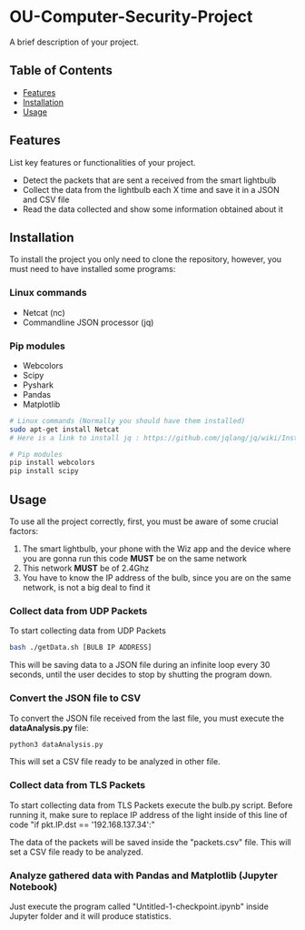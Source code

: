 # OU-Computer-Security-Project

A brief description of your project.

## Table of Contents

- [Features](#features)
- [Installation](#installation)
- [Usage](#usage)

## Features

List key features or functionalities of your project.

- Detect the packets that are sent a received from the smart lightbulb
- Collect the data from the lightbulb each X time and save it in a JSON and CSV file
- Read the data collected and show some information obtained about it

## Installation

To install the project you only need to clone the repository, however, you must need to have installed some programs:

### Linux commands

- Netcat (nc)
- Commandline JSON processor (jq)

### Pip modules

- Webcolors
- Scipy
- Pyshark
- Pandas
- Matplotlib


```bash
# Linux commands (Normally you should have them installed)
sudo apt-get install Netcat
# Here is a link to install jq : https://github.com/jqlang/jq/wiki/Installation

# Pip modules
pip install webcolors
pip install scipy
```

## Usage

To use all the project correctly, first, you must be aware of some crucial factors:
1. The smart lightbulb, your phone with the Wiz app and the device where you are gonna run this code **MUST** be on the same network
2. This network **MUST** be of 2.4Ghz
3. You have to know the IP address of the bulb, since you are on the same network, is not a big deal to find it

### Collect data from UDP Packets

To start collecting data from UDP Packets
```bash
bash ./getData.sh [BULB IP ADDRESS]
```
This will be saving data to a JSON file during an infinite loop every 30 seconds, until the user decides to stop by shutting the program down.

### Convert the JSON file to CSV

To convert the JSON file received from the last file, you must execute the **dataAnalysis.py** file:
```bash
python3 dataAnalysis.py
```
This will set a CSV file ready to be analyzed in other file.

### Collect data from TLS Packets
To start collecting data from TLS Packets execute the bulb.py script. Before running it, make sure to replace IP address of the light inside of this line of code "if pkt.IP.dst == '192.168.137.34':"

The data of the packets will be saved inside the "packets.csv" file. This will set a CSV file ready to be analyzed.

### Analyze gathered data with Pandas and Matplotlib (Jupyter Notebook)
Just execute the program called "Untitled-1-checkpoint.ipynb" inside Jupyter folder and it will produce statistics.

